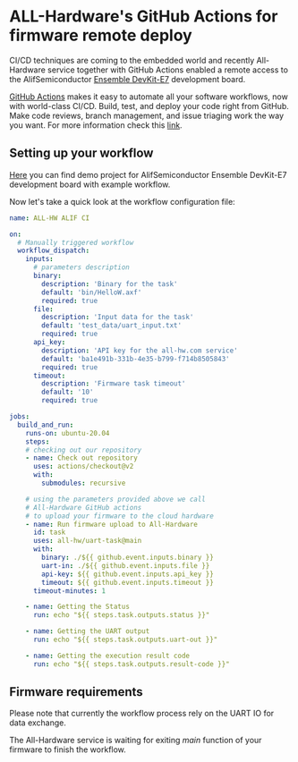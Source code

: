 # ALL-Hardware's GitHub Actions for firmware remote deploy

CI/CD techniques are coming to the embedded world and recently All-Hardware service together with GitHub Actions enabled a remote access to the AlifSemiconductor [Ensemble DevKit-E7](https://alifsemi.com/products/) development board.

[GitHub Actions](https://github.com/features/actions) makes it easy to automate all your software workflows, now with world-class CI/CD. Build, test, and deploy your code right from GitHub. Make code reviews, branch management, and issue triaging work the way you want. For more information check this [link](https://docs.github.com/en/actions).

## Setting up your workflow

[Here](https://github.com/all-hw/ci-demo) you can find demo project for AlifSemiconductor Ensemble DevKit-E7 development board with example workflow.

Now let's take a quick look at the workflow configuration file:

```yaml
name: ALL-HW ALIF CI

on:
  # Manually triggered workflow
  workflow_dispatch:
    inputs:
      # parameters description
      binary:
        description: 'Binary for the task'
        default: 'bin/HelloW.axf'
        required: true
      file:
        description: 'Input data for the task'
        default: 'test_data/uart_input.txt'
        required: true
      api_key:
        description: 'API key for the all-hw.com service'
        default: 'ba1e491b-331b-4e35-b799-f714b8505843'
        required: true
      timeout:
        description: 'Firmware task timeout'
        default: '10'
        required: true

jobs:
  build_and_run:
    runs-on: ubuntu-20.04
    steps:
    # checking out our repository
    - name: Check out repository
      uses: actions/checkout@v2
      with:
        submodules: recursive

    # using the parameters provided above we call
    # All-Hardware GitHub actions
    # to upload your firmware to the cloud hardware
    - name: Run firmware upload to All-Hardware
      id: task
      uses: all-hw/uart-task@main
      with:
        binary: ./${{ github.event.inputs.binary }}
        uart-in: ./${{ github.event.inputs.file }}
        api-key: ${{ github.event.inputs.api_key }}
        timeout: ${{ github.event.inputs.timeout }}
      timeout-minutes: 1

    - name: Getting the Status
      run: echo "${{ steps.task.outputs.status }}"

    - name: Getting the UART output
      run: echo "${{ steps.task.outputs.uart-out }}"

    - name: Getting the execution result code
      run: echo "${{ steps.task.outputs.result-code }}"
```


## Firmware requirements

Please note that currently the workflow process rely on the UART IO for data exchange.

The All-Hardware service is waiting for exiting _main_ function of your firmware to finish the workflow.
